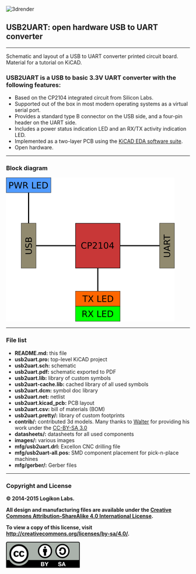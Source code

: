 ![3drender](images/usbuart.jpg)

## USB2UART: open hardware USB to UART converter

---

Schematic and layout of a USB to UART converter printed circuit board. Material for a tutorial on KiCAD.

### USB2UART is a USB to basic 3.3V UART converter with the following features:

* Based on the CP2104 integrated circuit from Silicon Labs.
* Supported out of the box in most modern operating systems as a virtual serial port.
* Provides a standard type B connector on the USB side, and a four-pin header on the UART side.
* Includes a power status indication LED and an RX/TX activity indication LED.
* Implemented as a two-layer PCB using the [KiCAD EDA software suite](http://www.kicad-pcb.org).
* Open hardware.

---

### Block diagram
![blockdiagram](images/blockdiagram.png)

---

### File list

* **README.md:** this file
* **usb2uart.pro:** top-level KiCAD project
* **usb2uart.sch:** schematic
* **usb2uart.pdf:** schematic exported to PDF
* **usb2uart.lib:** library of custom symbols
* **usb2uart-cache.lib:** cached library of all used symbols
* **usb2uart.dcm:** symbol doc library
* **usb2uart.net:** netlist
* **usb2uart.kicad_pcb:** PCB layout
* **usb2uart.csv:** bill of materials (BOM)
* **usb2uart.pretty/:** library of custom footprints
* **contrib/:** contributed 3d models. Many thanks to [Walter](http://smisioto.no-ip.org/elettronica/kicad/kicad-en.htm) for providing his work under the [CC-BY-SA 3.0](http://creativecommons.org/licenses/by-sa/3.0/)
* **datasheets/:** datasheets for all used components
* **images/:** various images
* **mfg/usb2uart.drl:** Excellon CNC drilling file
* **mfg/usb2uart-all.pos:** SMD component placement for pick-n-place machines
* **mfg/gerber/:** Gerber files

---

### Copyright and License

**© 2014-2015 Logikon Labs.**

**All design and manufacturing files are available under the [Creative Commons Attribution-ShareAlike 4.0 International License](http://creativecommons.org/licenses/by-sa/4.0/).**

**To view a copy of this license, visit http://creativecommons.org/licenses/by-sa/4.0/.**

[![cclogo](images/by-sa.png)](http://creativecommons.org/licenses/by-sa/4.0/)
